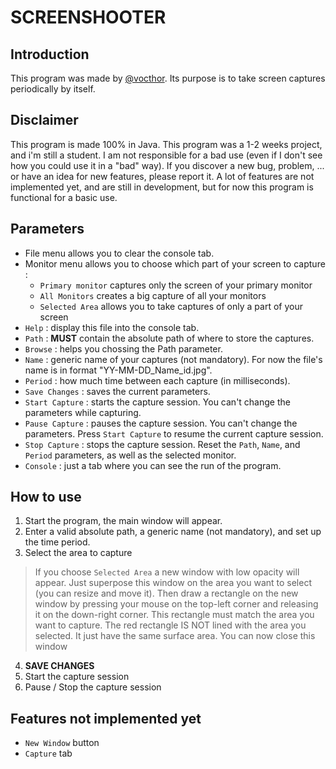 # SCREENSHOOTER


## Introduction

This program was made by [@vocthor](https://github.com/vocthor/).
Its purpose is to take screen captures periodically by itself.


## Disclaimer

This program is made 100% in Java. 
This program was a 1-2 weeks project, and i'm still a student. I am not responsible for a bad use (even if I don't see how you could use it in a "bad" way). If you discover a new bug, problem, ... or have an idea for new features, please report it.
A lot of features are not implemented yet, and are still in development, but for now this program is functional for a basic use.


## Parameters

- File menu allows you to clear the console tab.
- Monitor menu allows you to choose which part of your screen to capture :
   * `Primary monitor` captures only the screen of your primary monitor
   * `All Monitors` creates a big capture of all your monitors
   * `Selected Area` allows you to take captures of only a part of your screen
- `Help` : display this file into the console tab.
- `Path` : **MUST** contain the absolute path of where to store the captures.
- `Browse` : helps you chossing the Path parameter.
- `Name` : generic name of your captures (not mandatory). For now the file's name is in format "YY-MM-DD_Name_id.jpg".
- `Period` : how much time between each capture (in milliseconds).
- `Save Changes` : saves the current parameters.
- `Start Capture` : starts the capture session. You can't change the parameters while capturing.
- `Pause Capture` : pauses the capture session. You can't change the parameters. Press `Start Capture` to resume the current capture session.
- `Stop Capture` : stops the capture session. Reset the `Path`, `Name`, and `Period` parameters, as well as the selected monitor.
- `Console` : just a tab where you can see the run of the program.

 
## How to use

1. Start the program, the main window will appear.
2. Enter a valid absolute path, a generic name (not mandatory), and set up the time period.
3. Select the area to capture
>If you choose `Selected Area` a new window with low opacity will appear.
>Just superpose this window on the area you want to select (you can resize and move it).
>Then draw a rectangle on the new window by pressing your mouse on the top-left corner and releasing it on the down-right corner.
>This rectangle must match the area you want to capture.
>The red rectangle IS NOT lined with the area you selected. It just have the same surface area.
>You can now close this window
4. **SAVE CHANGES**
5. Start the capture session
6. Pause / Stop the capture session


## Features not implemented yet

* `New Window` button
* `Capture` tab

